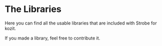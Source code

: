 # The Libraries
Here you can find all the usable libraries that are included with Strobe for kozit.

If you made a library, feel free to contribute it.

